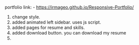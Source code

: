 
portfolio link: - https://irmageo.github.io/Responsive-Portfolio/

1. change style.
2. added animated left sidebar. uses js script.
3. added pages for resume and skills.
4. added download button. you can download my resume
5. 





